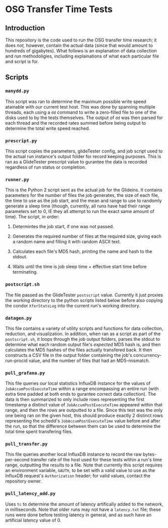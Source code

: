 # OSG Transfer Time Tests

## Introduction

This repository is the code used to run the OSG transfer time research; it does *not,* however,
contain the actual data (since that would amount to hundreds of gigabytes). What follows is an
explanation of data collection and run methodoligies, including explainations of what each particular
file and script is for.

## Scripts

### `manydd.py`

This script was ran to determine the maximum possible write speed atainable with our current test host.
This was done by spanning multiple threads, each using a `dd` command to write a zero-filled file to one
of the disks used to by the tests themselves. The output of `dd` was then parsed for each thread and the
recorded rates summed before being output to determine the total write speed reached.

### `prescript.py`

This script copies the parameters, glideTester config, and job script used to the actual run instance's output
folder for record keeping purposes. This is ran as a GlideTester prescript value to gurantee the data is recorded
regardless of run status or completion.  

### `runner.py`

This is the Python 2 script sent as the actual job for the Glideins. It contains parameters for
the number of files the job generates, the size of each file, the time to use as the job start,
and the mean and range to use to randomly generate a sleep time (though, currently, all runs have had
their range parameters set to 0, IE they all attempt to run the exact same amount of time). The script,
in order:

1. Determintes the job start, if one was not passed.

2. Generates the required number of files at the required size, giving each a random name and filling it with random ASCII text.

3. Calculates each file's MD5 hash, printing the name and hash to the stdout.

4. Waits until the time is job sleep time + effective start time before terminating.

### `postscript.sh`

The file passed as the GlideTester `postscript` value. Currently it just proxies the working directory to the python scripts
listed below before also copying the condor `XferStatsLog` into the current run's working directory.

### `datagen.py`

This file contains a variety of utility scripts and functions for data collection, reduction, and visualization. In addition,
when ran as a script as part of the `postscript.sh`, it loops through the job output folders, parses the stdout to determine
what each random output file's *expected* MD5 hash is, and then calculates the MD5 hashes of the files actually transfered back.
It then constructs a CSV file in the output folder containing the job's concurrency-run-procid value, and the number of files that
had an MD5-mismatch.

### `pull_grafana.py`

This file queries our local statistics InfluxDB instance for the values of `JobAccumPostExecuteTime` within a range encompassing
an entire run (with extra time padded at both ends to gurantee correct data collection). The data is then summarized to only include
rows representing the first timestamp a distinct value of `JobAccumPostExecuteTime` appeared within that range, and then the rows are
outputted to a file. Since this test was the only one being ran on the given host, this should produce exactly 2 distinct rows
representing the schedd's `JobAccumPostExecuteTime` value before and after the run, so that the difference between them can be used
to determine the total time spent transfering files.

### `pull_transfer.py`

This file queries another local InfluxDB instance to record the raw bytes-per-second transfer rate of the host used for these tests within a run's
time range, outputting the results to a file. Note that currently this script requires an environment variable, `GAUTH`, to be set with a valid value
to use as the InfluxDB request's `Authorization` header; for valid values, contact the repository owner.

### `pull_latency_add.py`

Uses `tc` to determine the amount of latency artifically added to the network, in milliseconds. Note that older runs may not have a `latency.txt` file;
these runs were done before testing latency in general, and as such have an artificial latency value of 0.
